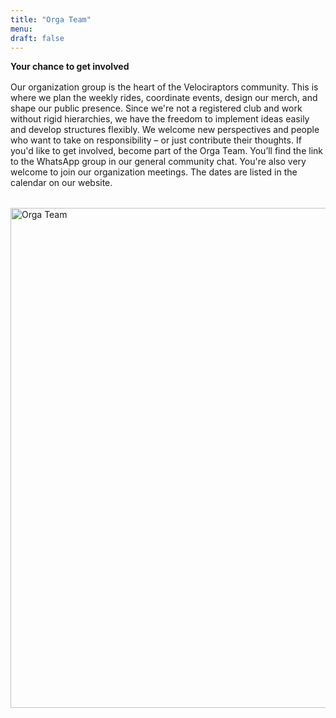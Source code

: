 ```yaml
---
title: "Orga Team"
menu:
draft: false
---
```


**Your chance to get involved**  
<div style="margin-top: 1.0rem;"></div>

Our organization group is the heart of the Velociraptors community. This is where we plan the weekly rides, coordinate events, design our merch, and shape our public presence. Since we're not a registered club and work without rigid hierarchies, we have the freedom to implement ideas easily and develop structures flexibly. We welcome new perspectives and people who want to take on responsibility – or just contribute their thoughts. If you'd like to get involved, become part of the Orga Team. You’ll find the link to the WhatsApp group in our general community chat. You're also very welcome to join our organization meetings. The dates are listed in the calendar on our website.

<div style="margin-top: 2rem; text-align: left;">
  <img src="/images/orgateam.jpg" alt="Orga Team" width="800">
</div>
